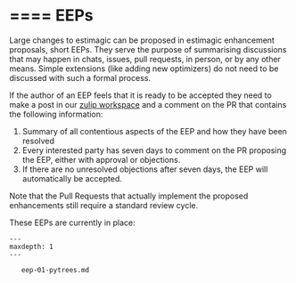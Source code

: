 ====
EEPs
====


Large changes to estimagic can be proposed in estimagic enhancement proposals, short
EEPs. They serve the purpose of summarising discussions
that may happen in chats, issues, pull requests, in person, or by any other means.
Simple extensions (like adding new optimizers) do not need to be discussed with such
a formal process.

If the author of an EEP feels that it is ready to be accepted they need to make a
post in our [zulip workspace](https://ose.zulipchat.com) and a comment on the PR that
contains the following information:

1. Summary of all contentious aspects of the EEP and how they have been resolved
2. Every interested party has seven days to comment on the PR proposing the EEP,
   either with approval or objections.
3. If there are no unresolved objections after seven days, the EEP will automatically
   be accepted.

Note that the Pull Requests that actually implement the proposed enhancements still
require a standard review cycle.


These EEPs are currently in place:

```{toctree}
---
maxdepth: 1
---

   eep-01-pytrees.md
```
